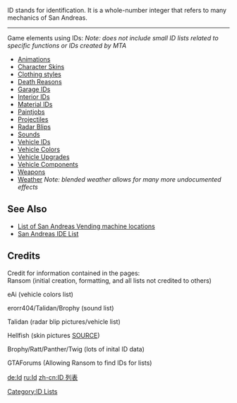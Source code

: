 ID stands for identification. It is a whole-number integer that refers to many mechanics of San Andreas.

------------------------------------------------------------------------

Game elements using IDs: *Note: does not include small ID lists related to specific functions or IDs created by MTA*

-   [Animations](/Animations.md "wikilink")
-   [Character Skins](/Character_Skins.md "wikilink")
-   [Clothing styles](/CJ_Clothes.md "wikilink")
-   [Death Reasons](/Death_Reasons.md "wikilink")
-   [Garage IDs](/Garage.md "wikilink")
-   [Interior IDs](/Interior_IDs.md "wikilink")
-   [Material IDs](/Material_IDs.md "wikilink")
-   [Paintjobs](/Paintjob.md "wikilink")
-   [Projectiles](/Projectiles.md "wikilink")
-   [Radar Blips](/Radar_Blips.md "wikilink")
-   [Sounds](/Sounds.md "wikilink")
-   [Vehicle IDs](/Vehicle_IDs.md "wikilink")
-   [Vehicle Colors](/Vehicle_Colors.md "wikilink")
-   [Vehicle Upgrades](/Vehicle_Upgrades.md "wikilink")
-   [Vehicle Components](/Vehicle_Components.md "wikilink")
-   [Weapons](/Weapons.md "wikilink")
-   [Weather](/Weather.md "wikilink") *Note: blended weather allows for many more undocumented effects*

See Also
--------

-   [List of San Andreas Vending machine locations](/Vending.md "wikilink")
-   [San Andreas IDE List](/IDE_List.md "wikilink")

Credits
-------

Credit for information contained in the pages:  
Ransom (initial creation, formatting, and all lists not credited to others)

eAi (vehicle colors list)

erorr404/Talidan/Brophy (sound list)

Talidan (radar blip pictures/vehicle list)

Hellfish (skin pictures [SOURCE](http://www.gtaforums.com/index.php?showtopic=205220))

Brophy/Ratt/Panther/Twig (lots of inital ID data)

GTAForums (Allowing Ransom to find IDs for lists)

[de:Id](/de:Id.md "wikilink") [ru:Id](/ru:Id.md "wikilink") [zh-cn:ID 列表](/zh-cn:ID_列表.md "wikilink")

[Category:ID Lists](/Category:ID_Lists.md "wikilink")
